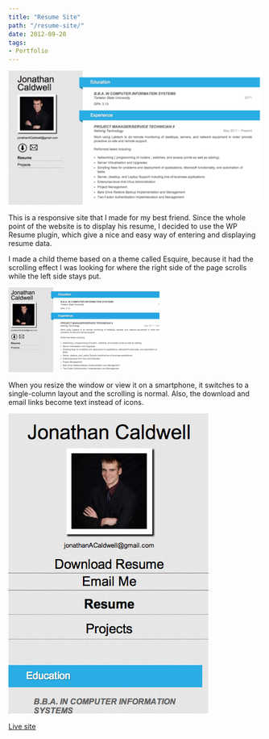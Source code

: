 ```yaml
---
title: "Resume Site"
path: "/resume-site/"
date: 2012-09-20
tags:
- Portfolio
---
```


<img alt="jonathan-resume-desktop" src="./jonathan-resume-desktop.png" />

This is a responsive site that I made for my best friend. Since the whole point of the website is to display his resume, I decided to use the WP Resume plugin, which give a nice and easy way of entering and displaying resume data.

I made a child theme based on a theme called Esquire, because it had the scrolling effect I was looking for where the right side of the page scrolls while the left side stays put.

<img alt="jonathan-resume-scroll" src="./jonathan-resume-scroll.gif" />

When you resize the window or view it on a smartphone, it switches to a single-column layout and the scrolling is normal. Also, the download and email links become text instead of icons.

<img alt="jonathan-resume-phone" src="./jonathan-resume-phone.png" />

<a href="http://www.jonathancaldwell.me/" target="_blank">Live site</a>
